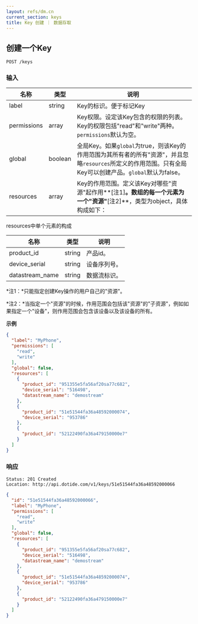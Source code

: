 ```yaml
---
layout: refs/dm.cn
current_section: keys
title: Key 创建 ｜ 数据存取
---
```


## 创建一个Key

    POST /keys

### 输入

| 名称            | 类型    | 说明 |
| --------------- | ------ | ------------------------------------------------------ |
| label           | string | Key的标识。便于标记Key |
| permissions     | array  | Key权限。设定该Key包含的权限的列表。Key的权限包括"read"和"write"两种。`permissions`默认为空。 |
| global          | boolean| 全局Key。如果`global`为true，则该Key的作用范围为其所有者的所有"资源"，并且忽略`resources`所定义的作用范围。只有全局Key可以创建产品。`global`默认为false。 |
| resources       | array  | Key的作用范围。定义该Key对哪些"资源"起作用**[注1]**。数组的每一个元素为一个"资源"**[注2]**，类型为object，具体构成如下： |

resources中单个元素的构成

| 名称        | 类型    | 说明 |
| ---------- | ------ | ------------------------------------------------------ |
| product_id     | string | 产品id。 |
| device_serial  | string | 设备序列号。 |
| datastream_name| string | 数据流标识。 |

*注1：*只能指定创建Key操作的用户自己的"资源"。

*注2：*当指定一个"资源"的时候，作用范围会包括该"资源"的"子资源"，例如如果指定一个"设备"，则作用范围会包含该设备以及该设备的所有。

**示例**

```json
{
  "label": "MyPhone",
  "permissions": [
    "read",
    "write"
  ],
  "global": false,
  "resources": [
    {
      "product_id": "951355e5fa56af20sa77c682",
      "device_serial": "516498",
      "datastream_name": "demostream"
    },
    {
      "product_id": "51e51544fa36a48592000074",
      "device_serial": "953786"
    },
    {
      "product_id": "52122490fa36a479150000e7"
    }
  ]
}
```

### 响应

    Status: 201 Created
    Location: http://api.dotide.com/v1/keys/51e51544fa36a48592000066

```json
{
  "id": "51e51544fa36a48592000066",
  "label": "MyPhone",
  "permissions": [
    "read",
    "write"
  ],
  "global": false,
  "resources": [
    {
      "product_id": "951355e5fa56af20sa77c682",
      "device_serial": "516498",
      "datastream_name": "demostream"
    },
    {
      "product_id": "51e51544fa36a48592000074",
      "device_serial": "953786"
    },
    {
      "product_id": "52122490fa36a479150000e7"
    }
  ]
}
```
